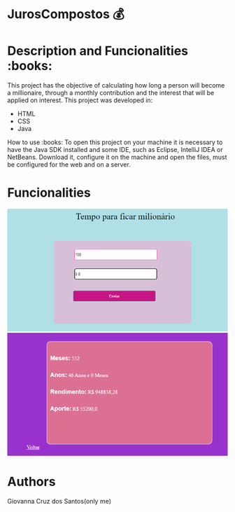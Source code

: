# JurosCompostos 💰


<h1>Description and Funcionalities :books:</h1>
This project has the objective of calculating how long a person will become a millionaire, through
a monthly contribution and the interest that will be applied on interest. This project was developed in:

<ul>
  <li>HTML</li>
   <li>CSS</li>
   <li>Java</li>



</ul

<h1>How to use :books:</h1>
To open this project on your machine it is necessary to have the Java SDK installed and some IDE, 
such as Eclipse, IntelliJ IDEA or NetBeans. Download it, configure it on the machine and open the files, 
must be configured for the web and on a server.

<h1>Funcionalities</h1>

![Page1](images/JurosCompostos1.png)
![Page2](images/JurosCompostos2.png)


<h1>Authors</h1>
Giovanna Cruz dos Santos(only me)

